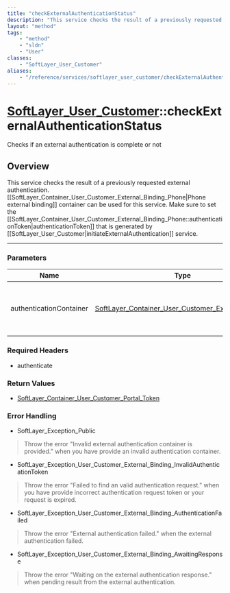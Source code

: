 ```yaml
---
title: "checkExternalAuthenticationStatus"
description: "This service checks the result of a previously requested external authentication. [[SoftLayer_Container_User_Customer_Ex... "
layout: "method"
tags:
    - "method"
    - "sldn"
    - "User"
classes:
    - "SoftLayer_User_Customer"
aliases:
    - "/reference/services/softlayer_user_customer/checkExternalAuthenticationStatus"
---
```

# [SoftLayer_User_Customer](/reference/services/SoftLayer_User_Customer)::checkExternalAuthenticationStatus

Checks if an external authentication is complete or not


## Overview 
This service checks the result of a previously requested external authentication. [[SoftLayer_Container_User_Customer_External_Binding_Phone|Phone external binding]] container can be used for this service. Make sure to set the [[SoftLayer_Container_User_Customer_External_Binding_Phone::authenticationToken|authenticationToken]] that is generated by [[SoftLayer_User_Customer|initiateExternalAuthentication]] service. 

-----

### Parameters 
|Name | Type | Description |
| --- | --- | --- |
|authenticationContainer| <a href='/reference/datatypes/SoftLayer_Container_User_Customer_External_Binding'>SoftLayer_Container_User_Customer_External_Binding </a>| The authentication container with the external authentication information.|


### Required Headers
* authenticate


### Return Values
* <a href='/reference/datatypes/SoftLayer_Container_User_Customer_Portal_Token'>SoftLayer_Container_User_Customer_Portal_Token </a>



### Error Handling

* SoftLayer_Exception_Public 

> Throw the error "Invalid external authentication container is provided." when you have provide an invalid authentication container. 

* SoftLayer_Exception_User_Customer_External_Binding_InvalidAuthenticationToken 

> Throw the error "Failed to find an valid authentication request." when you have provide incorrect authentication request token or your request is expired. 

* SoftLayer_Exception_User_Customer_External_Binding_AuthenticationFailed 

> Throw the error "External authentication failed." when the external authentication failed. 

* SoftLayer_Exception_User_Customer_External_Binding_AwaitingResponse 

> Throw the error "Waiting on the external authentication response." when pending result from the external authentication. 



